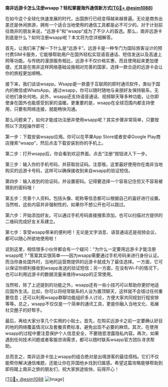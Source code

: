 **南非远游卡怎么注册wsapp？轻松掌握海外通信新方式[[TG💪+ @esim1088](https://t.me/s/esim1088)]**

在如今这个全球化快速发展的时代，出国旅行已经变得越来越普遍。无论是商务出差还是休闲旅游，拥有一个适合当地使用的通信工具都是必不可少的。对于计划前往南非的朋友来说，“远游卡”和“wsapp”成为了不少人的首选。那么，南非远游卡到底是什么？如何注册wsapp呢？本文将为您详细解答。

首先，让我们来了解一下什么是“远游卡”。远游卡是一种专门为国际旅客设计的预付费SIM卡服务，它能够帮助用户在国外轻松实现语音通话、短信发送以及高速上网等功能。与传统的漫游服务相比，远游卡不仅价格实惠，而且使用起来更加便捷。尤其是在南非这样网络基础设施相对完善的国家，选择一款合适的远游卡会让你的旅程更加顺畅。

接下来，我们谈谈wsapp。Wsapp是一款基于互联网的即时通讯软件，类似于国内的微信或WhatsApp。通过wsapp，你可以随时随地与亲朋好友保持联系，无论他们身处何地。此外，wsapp还支持语音通话、视频聊天等多种功能，让你即使身在国外也能感受到家的温暖。更重要的是，wsapp在全球范围内都支持使用，只要有网络连接，就能畅快沟通。

那么问题来了，如何才能成功注册并使用wsapp呢？其实步骤非常简单，只要按照以下流程操作即可：

第一步：下载安装wsapp应用。你可以在苹果App Store或者安卓Google Play商店搜索“wsapp”，然后点击下载安装到你的手机上。

第二步：打开wsapp后，你会看到欢迎界面。点击“注册”按钮进入下一步。

第三步：输入你的手机号码，并获取验证码。注意哦，这里最好使用你在南非当地购买的远游卡号码，这样可以确保接收到来自wsapp的验证短信。

第四步：输入收到的验证码，并设置密码。记得要选择一个容易记住但又不容易被猜到的密码哦！

第五步：完善个人资料。包括头像、昵称等信息都可以根据自己的喜好进行设置。当然啦，这些内容并非强制性的，如果你不想公开也可以跳过。

第六步：开始添加好友。可以通过手机号码直接搜索添加，也可以扫描对方提供的二维码完成好友关系建立。

第七步：享受wsapp带来的便利吧！无论是文字消息、语音通话还是视频会议，都可以随心所欲地使用啦！

说到这里，相信很多小伙伴都会有一个疑问：“为什么一定要用远游卡才能注册wsapp呢？”答案其实很简单——因为wsapp需要通过手机号码来进行身份认证。而当你身处国外时，当地的运营商提供的远游卡就成为了最佳选择。一方面，它可以保证你顺利接收到wsapp发送的验证短信；另一方面，在没有Wi-Fi的情况下，也可以利用远游卡的数据流量来维持wsapp的正常使用。

当然啦，除了上述提到的功能之外，wsapp还有一些小技巧可以帮助你更好地适应国外生活。比如，你可以将经常联系的人设为置顶聊天，这样就不会错过任何重要信息；还可以利用wsapp群聊功能组织多人讨论，方便大家共同规划行程安排等等。总之，wsapp不仅仅是一个简单的通讯工具，更是你融入当地文化、拓展社交圈子的好帮手。

最后，再给大家分享几个实用的小贴士。首先，在购买远游卡之前一定要确认好目的地的网络覆盖情况以及套餐资费标准，避免出现不必要的麻烦。其次，在使用wsapp的过程中要注意保护个人信息安全，不要随意泄露隐私内容。再次，如果遇到任何技术问题或者客服咨询需求，都可以随时联系wsapp官方团队寻求帮助。

总而言之，南非远游卡加上wsapp的组合绝对是出境游客的最佳搭档。它们不仅能帮你解决通信难题，还能让你在异国他乡找到归属感。希望这篇攻略能够帮助到即将踏上南非之旅的朋友们，祝大家旅途愉快，玩得开心！

[[TG💪+ @esim1088](https://t.me/s/esim1088) ![Image](https://i.postimg.cc/4NQfJmqS/Snipaste-2025-05-13-00-14-12.png)]